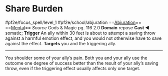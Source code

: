 # Share Burden
#pf2e/focus_spell/level_1 #pf2e/school/abjuration 
==[Abjuration](Abjuration.md)== ==[Mental](Mental.md)==
*Source* Gods & Magic pg. 116 2.0
**Domain** repose
**Cast** ◄ somatic; **Trigger** An ally within 30 feet is about to attempt a saving throw against a harmful emotion effect, and you would not otherwise have to save against the effect.
**Targets** you and the triggering ally.

---
You shoulder some of your ally’s pain. Both you and your ally use the outcome one degree of success better than the result of your ally’s saving throw, even if the triggering effect usually affects only one target.